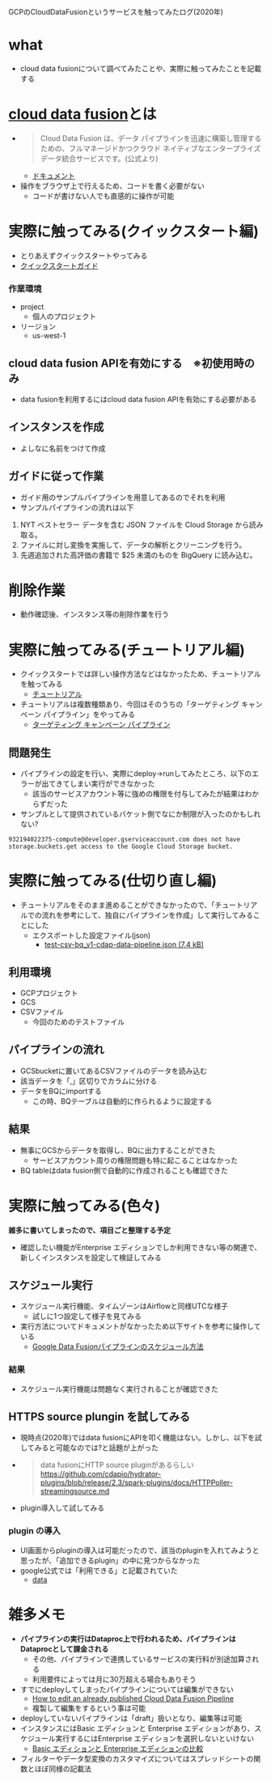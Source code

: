 GCPのCloudDataFusionというサービスを触ってみたログ(2020年)

# what
- cloud data fusionについて調べてみたことや、実際に触ってみたことを記載する


# [cloud data fusion](https://cloud.google.com/data-fusion?hl=ja)とは
- > Cloud Data Fusion は、データ パイプラインを迅速に構築し管理するための、フルマネージドかつクラウド ネイティブなエンタープライズ データ統合サービスです。(公式より)
    - [ドキュメント](https://cloud.google.com/data-fusion/docs/concepts/overview?hl=ja)
- 操作をブラウザ上で行えるため、コードを書く必要がない
    - コードが書けない人でも直感的に操作が可能


# 実際に触ってみる(クイックスタート編)
- とりあえずクイックスタートやってみる
- [クイックスタートガイド](https://cloud.google.com/data-fusion/docs/quickstart?hl=ja)

### 作業環境
- project
    - 個人のプロジェクト
- リージョン
    - us-west-1

## cloud data fusion APIを有効にする　※初使用時のみ
- data fusionを利用するにはcloud data fusion APIを有効にする必要がある


## インスタンスを作成
- よしなに名前をつけて作成

## ガイドに従って作業
- ガイド用のサンプルパイプラインを用意してあるのでそれを利用
- サンプルパイプラインの流れは以下
1. NYT ベストセラー データを含む JSON ファイルを Cloud Storage から読み取る。
1. ファイルに対し変換を実施して、データの解析とクリーニングを行う。
1. 先週追加された高評価の書籍で $25 未満のものを BigQuery に読み込む。

# 削除作業
- 動作確認後、インスタンス等の削除作業を行う


# 実際に触ってみる(チュートリアル編)
- クイックスタートでは詳しい操作方法などはなかったため、チュートリアルを触ってみる
    - [チュートリアル](https://cloud.google.com/data-fusion/docs/tutorials)
- チュートリアルは複数種類あり、今回はそのうちの「ターゲティング キャンペーン パイプライン」をやってみる
    - [ターゲティング キャンペーン パイプライン](https://cloud.google.com/data-fusion/docs/tutorials/targeting-campaign-pipeline)

## 問題発生
- パイプラインの設定を行い、実際にdeploy->runしてみたところ、以下のエラーが出てきてしまい実行ができなかった
    - 該当のサービスアカウント等に強めの権限を付与してみたが結果はわからずだった
- サンプルとして提供されているバケット側でなにか制限が入ったのかもしれない?

```
932194022375-compute@developer.gserviceaccount.com does not have storage.buckets.get access to the Google Cloud Storage bucket.

```

# 実際に触ってみる(仕切り直し編)
- チュートリアルをそのまま進めることができなかったので、「チュートリアルでの流れを参考にして、独自にパイプラインを作成」して実行してみることにした
    - エクスポートした設定ファイル(json)
        - [test-csv-bq_v1-cdap-data-pipeline.json (7.4 kB)](https://esa-storage-tokyo.s3-ap-northeast-1.amazonaws.com/uploads/production/attachments/2285/2020/06/04/25007/a9bb8b92-1047-4166-b252-d4f7ba140e43.json)


## 利用環境
- GCPプロジェクト
- GCS
- CSVファイル
    - 今回のためのテストファイル


## パイプラインの流れ
- GCSbucketに置いてあるCSVファイルのデータを読み込む
- 該当データを「,」区切りでカラムに分ける
- データをBQにimportする
    - この時、BQテーブルは自動的に作られるように設定する

## 結果
- 無事にGCSからデータを取得し、BQに出力することができた
    - サービスアカウント周りの権限問題も特に起こることはなかった
- BQ tableはdata fusion側で自動的に作成されることも確認できた

# 実際に触ってみる(色々)
**雑多に書いてしまったので、項目ごと整理する予定**
- 確認したい機能がEnterprise エディションでしか利用できない等の関連で、新しくインスタンスを設定して検証してみる

## スケジュール実行
- スケジュール実行機能、タイムゾーンはAirflowと同様UTCな様子
    - 試しに1つ設定して様子を見てみる
- 実行方法についてドキュメントがなかったため以下サイトを参考に操作している
    - [Google Data Fusionパイプラインのスケジュール方法](http://www.366service.com/jp/qa/d7ac53dea590fbc2a4f153283acd2ff0)

### 結果
- スケジュール実行機能は問題なく実行されることが確認できた

## HTTPS source plungin を試してみる
- 現時点(2020年)ではdata fusionにAPIを叩く機能はない。しかし、以下を試してみると可能なのでは?と話題が上がった
- >data fusionにHTTP source pluginがあるらしい https://github.com/cdapio/hydrator-plugins/blob/release/2.3/spark-plugins/docs/HTTPPoller-streamingsource.md
- plugin導入して試してみる

### plugin の導入
- UI画面からpluginの導入は可能だったので、該当のpluginを入れてみようと思ったが、「追加できるplugin」の中に見つからなかった
- google公式では「利用できる」と記載されていた
    - [data](https://cloud.google.com/data-fusion/plugins?hl=ja#/Plugin%20Type=Source)

# 雑多メモ
- **パイプラインの実行はDataproc上で行われるため、パイプラインはDataprocとして課金される**
    - その他、パイプラインで連携しているサービスの実行料が別途加算される
    - 利用要件によっては月に30万超える場合もありそう
- すでにdeployしてしまったパイプラインについては編集ができない
    - [How to edit an already published Cloud Data Fusion Pipeline](https://stackoverflow.com/questions/57606168/how-to-edit-an-already-published-cloud-data-fusion-pipeline)
    - 複製して編集をするという事は可能
- deployしていないパイプラインは「draft」扱いとなり、編集等は可能
- インスタンスにはBasic エディションと Enterprise エディションがあり、スケジュール実行するにはEnterprise エディションを選択しないといけない
    - [Basic エディションと Enterprise エディションの比較](https://cloud.google.com/data-fusion/pricing#comparison_of_basic_and_enterprise_editions)
- フィルターやデータ型変換のカスタマイズについてはスプレッドシートの関数とほぼ同様の記載法
